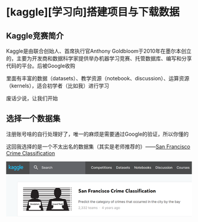 # [kaggle][学习向]搭建项目与下载数据

## Kaggle竞赛简介

Kaggle是由联合创始人、首席执行官Anthony Goldbloom于2010年在墨尔本创立的，主要为开发商和数据科学家提供举办机器学习竞赛、托管数据库、编写和分享代码的平台。后被Google收购

里面有丰富的数据（datasets）、教学资源（notebook、discussion）、运算资源（kernels），适合初学者（比如我）进行学习

废话少说，让我们开始

## 选择一个数据集

注册账号啥的自行处理好了，唯一的麻烦是需要通过Google的验证，所以你懂的

这回我选择的是一个不太出名的数据集（其实是老师推荐的）——[San Francisco Crime Classification](https://www.kaggle.com/c/sf-crime)

![](./pic/1.png)